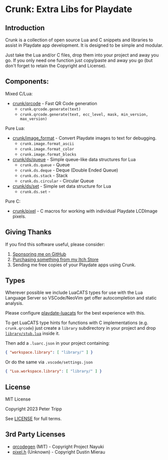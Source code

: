# Crunk: Extra Libs for Playdate

## Introduction

Crunk is a collection of open source Lua and C snippets and
libraries to assist in Playdate app development.
It is designed to be simple and modular.

Just take the Lua and/or C files, drop them into your
project and away you go. If you only need one function
just copy/paste and away you go
(but don't forget to retain the Copyright and License).

## Components:

Mixed C/Lua:
- [crunk/qrcode](crunk/qrcode) - Fast QR Code generation
    - `crunk.qrcode.generate(text)`
    - `crunk.qrcode.generate(text, ecc_level, mask, min_version, max_version)`

Pure Lua:
- [crunk/image_format](crunk/image_format) - Convert Playdate images to text for debugging.
    - `crunk.image.format_ascii`
    - `crunk.image.format_color`
    - `crunk.image.format_blocks`
- [crunk/ds/queue](crunk/ds/queue) - Simple queue-like data structures for Lua
    - `crunk.ds.queue` - Queue
    - `crunk.ds.deque` - Deque (Double Ended Queue)
    - `crunk.ds.stack` - Stack
    - `crunk.ds.circular` - Circular Queue
- [crunk/ds/set](crunk/ds/set) - Simple set data structure for Lua
    - `crunk.ds.set` -

Pure C:
- [crunk/pixel](crunk/pixel/pixel.h) -
C macros for working with individual Playdate LCDImage pixels.


## Giving Thanks

If you find this software useful, please consider:

1. [Sponsoring me on GitHub](https://github.com/sponsors/notpeter/)
2. [Purchasing something from my Itch Store](https://notpeter.itch.io)
3. Sending me free copies of your Playdate apps using Crunk.

## Types

Wherever possible we include LuaCATS types for use with the
Lua Language Server so VSCode/NeoVim get offer autocompletion
and static analysis.

Please configure [playdate-luacats](https://github.com/notpeter/playdate-luacats)
for the best experience with this.

To get LuaCATS type hints for functions with C implementations
(e.g. `crunk.qrcode`) just create a `library` subdirectory in your
project and drop [`library/stub.lua`](library/stub.lua) inside it.

Then add a `.luarc.json` in your project containing:
```json
{ "workspace.library": [ "library/" ] }
```

Or do the same via `.vscode/settings.json`
```json
{ "Lua.workspace.library": [ "library/" ] }
```

## License

MIT License

Copyright 2023 Peter Tripp

See [LICENSE](LICENSE) for full terms.

## 3rd Party Licenses

- [qrcodegen](crunk/qrcode/LICENSE) (MIT) - Copyright Project Nayuki
- [pixel.h](crunk/pixel/pixel.h) (Unknown) - Copyright Dustin Mierau

